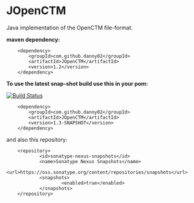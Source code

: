 JOpenCTM
=========

Java implementation of the OpenCTM file-format.

**maven dependency:**

        <dependency>
            <groupId>com.github.danny02</groupId>
            <artifactId>JOpenCTM</artifactId>
            <version>1.2</version>
        </dependency>
        
        
**To use the latest snap-shot build use this in your pom:**

[![Build Status](https://danny02.ci.cloudbees.com/job/JOpenCTM/badge/icon)](https://danny02.ci.cloudbees.com/job/JOpenCTM/)

        <dependency>
            <groupId>com.github.danny02</groupId>
            <artifactId>JOpenCTM</artifactId>
            <version>1.3-SNAPSHOT</version>
        </dependency>
        
and also this repository:
        
        <repository>
                <id>sonatype-nexus-snapshots</id>
                <name>Sonatype Nexus Snapshots</name>
                <url>https://oss.sonatype.org/content/repositories/snapshots</url>
                <snapshots>
                        <enabled>true</enabled>
                </snapshots>
        </repository>

